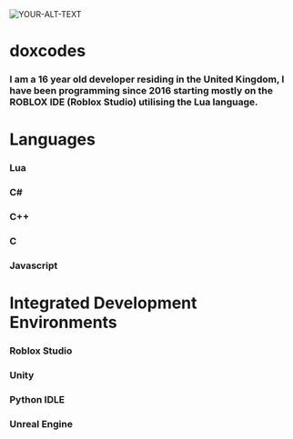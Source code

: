 <picture>
 <source media="(prefers-color-scheme: dark)" srcset="https://github.com/doxcodes/doxcodes/blob/main/standard%20(2).gif">
 <source media="(prefers-color-scheme: light)" srcset="https://github.com/doxcodes/doxcodes/blob/main/standard%20(2).gif">
 <img alt="YOUR-ALT-TEXT" src="YOUR-DEFAULT-IMAGE">
</picture>


# doxcodes
### I am a 16 year old developer residing in the United Kingdom, I have been programming since 2016 starting mostly on the ROBLOX IDE (Roblox Studio) utilising the Lua language.


# Languages
### Lua
### C#
### C++
### C
### Javascript

# Integrated Development Environments
### Roblox Studio
### Unity
### Python IDLE
### Unreal Engine

<!--
**doxcodes/doxcodes** is a ✨ _special_ ✨ repository because its `README.md` (this file) appears on your GitHub profile.

Here are some ideas to get you started:

- 🔭 I’m currently working on ...
- 🌱 I’m currently learning ...
- 👯 I’m looking to collaborate on ...
- 🤔 I’m looking for help with ...
- 💬 Ask me about ...
- 📫 How to reach me: ...
- 😄 Pronouns: ...
- ⚡ Fun fact: ...
-->
